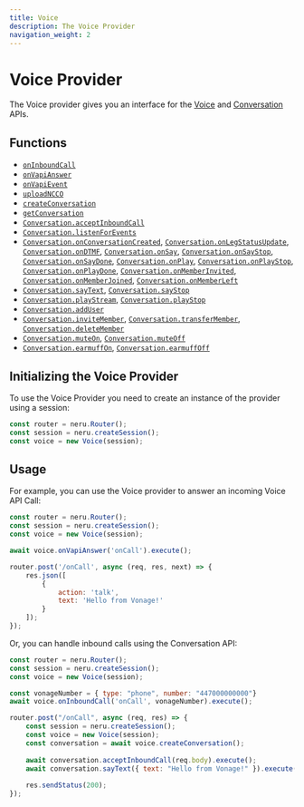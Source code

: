 ```yaml
---
title: Voice
description: The Voice Provider
navigation_weight: 2
---
```


# Voice Provider

The Voice provider gives you an interface for the [Voice](/voice/voice-api/overview) and [Conversation](/conversation/overview) APIs.

## Functions

* [`onInboundCall`](/neru/code-snippets/voice-provider/handle-calls)
* [`onVapiAnswer`](/neru/code-snippets/voice-provider/handle-call-webhook)
* [`onVapiEvent`](/neru/code-snippets/voice-provider/handle-call-event-webhook)
* [`uploadNCCO`](/neru/code-snippets/voice-provider/update-call)
* [`createConversation`](/neru/code-snippets/voice-provider/voice-provider-conversation/create-conversation)
* [`getConversation`](/neru/code-snippets/voice-provider/voice-provider-conversation/get-conversation)
* [`Conversation.acceptInboundCall`](/neru/code-snippets/voice-provider/voice-provider-conversation/accept-inbound-call)
* [`Conversation.listenForEvents`](/neru/code-snippets/voice-provider/voice-provider-conversation/listen-events)
* [`Conversation.onConversationCreated`](/neru/code-snippets/voice-provider/voice-provider-conversation/handle-conversation-events#conversation-created), [`Conversation.onLegStatusUpdate`](/neru/code-snippets/voice-provider/voice-provider-conversation/handle-conversation-events#leg-status-update), [`Conversation.onDTMF`](/neru/code-snippets/voice-provider/voice-provider-conversation/handle-conversation-events#dtmf), [`Conversation.onSay`](/neru/code-snippets/voice-provider/voice-provider-conversation/handle-conversation-events#say-start), [`Conversation.onSayStop`](/neru/code-snippets/voice-provider/voice-provider-conversation/handle-conversation-events#say-stop), [`Conversation.onSayDone`](/neru/code-snippets/voice-provider/voice-provider-conversation/handle-conversation-events#say-done), [`Conversation.onPlay`](/neru/code-snippets/voice-provider/voice-provider-conversation/handle-conversation-events#play-start), [`Conversation.onPlayStop`](/neru/code-snippets/voice-provider/voice-provider-conversation/handle-conversation-events#play-stop), [`Conversation.onPlayDone`](/neru/code-snippets/voice-provider/voice-provider-conversation/handle-conversation-events#play-done), [`Conversation.onMemberInvited`](/neru/code-snippets/voice-provider/voice-provider-conversation/handle-conversation-events#member-invited), [`Conversation.onMemberJoined`](/neru/code-snippets/voice-provider/voice-provider-conversation/handle-conversation-events#member-joined), [`Conversation.onMemberLeft`](/neru/code-snippets/voice-provider/voice-provider-conversation/handle-conversation-events#member-left)
* [`Conversation.sayText`](/neru/code-snippets/voice-provider/voice-provider-conversation/use-text-to-speech#say-text), [`Conversation.sayStop`](/neru/code-snippets/voice-provider/voice-provider-conversation/use-text-to-speech#say-stop)
* [`Conversation.playStream`](/neru/code-snippets/voice-provider/voice-provider-conversation/use-audio-streams#play-stream), [`Conversation.playStop`](/neru/code-snippets/voice-provider/voice-provider-conversation/use-audio-streams#stop-stream)
* [`Conversation.addUser`](/neru/code-snippets/voice-provider/voice-provider-conversation/create-user)
* [`Conversation.inviteMember`](/neru/code-snippets/voice-provider/voice-provider-conversation/manage-members#invite-a-member), [`Conversation.transferMember`](/neru/code-snippets/voice-provider/voice-provider-conversation/manage-members#transfer-a-member), [`Conversation.deleteMember`](/neru/code-snippets/voice-provider/voice-provider-conversation/manage-members#delete-a-member)
* [`Conversation.muteOn`](/neru/code-snippets/voice-provider/voice-provider-conversation/manage-members#mute-a-member), [`Conversation.muteOff`](/neru/code-snippets/voice-provider/voice-provider-conversation/manage-members#unmute-a-member)
* [`Conversation.earmuffOn`](/neru/code-snippets/voice-provider/voice-provider-conversation/manage-members#earmuff-a-member), [`Conversation.earmuffOff`](/neru/code-snippets/voice-provider/voice-provider-conversation/manage-members#unearmuff-a-member)

## Initializing the Voice Provider

To use the Voice Provider you need to create an instance of the provider using a session:

```javascript
const router = neru.Router();
const session = neru.createSession();
const voice = new Voice(session);
```

## Usage

For example, you can use the Voice provider to answer an incoming Voice API Call:

```javascript
const router = neru.Router();
const session = neru.createSession();
const voice = new Voice(session);

await voice.onVapiAnswer('onCall').execute();

router.post('/onCall', async (req, res, next) => {
    res.json([
        {
            action: 'talk',
            text: 'Hello from Vonage!'
        }
    ]);
});
```

Or, you can handle inbound calls using the Conversation API:

```javascript
const router = neru.Router();
const session = neru.createSession();
const voice = new Voice(session);

const vonageNumber = { type: "phone", number: "447000000000"}
await voice.onInboundCall('onCall', vonageNumber).execute();

router.post("/onCall", async (req, res) => {
    const session = neru.createSession();
    const voice = new Voice(session);
    const conversation = await voice.createConversation();
  
    await conversation.acceptInboundCall(req.body).execute();
    await conversation.sayText({ text: "Hello from Vonage!" }).execute();
  
    res.sendStatus(200);
});
```